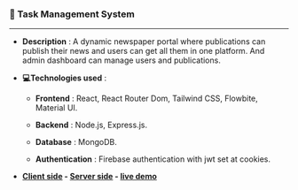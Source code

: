 ### :newspaper: Task Management System

<hr/>

- **Description** :
  A dynamic newspaper portal where publications can publish their news and users can get all them in one platform. And admin dashboard can manage users and publications.

- **💻Technologies used** :

  - **Frontend** : React, React Router Dom, Tailwind CSS, Flowbite, Material UI.

  - **Backend** : Node.js, Express.js.

  - **Database** : MongoDB.

  - **Authentication** : Firebase authentication with jwt set at cookies.

- **[Client side](https://github.com/emaduddin678/Task-Management-System.git) - [Server side](https://github.com/emaduddin678/Task-management-server.git) - [live demo](https://task-management-app-9f99e.web.app/)**
